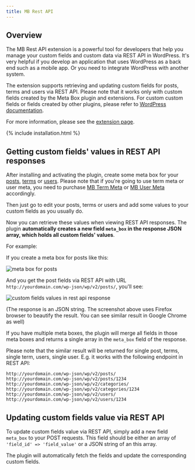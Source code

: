 ```yaml
---
title: MB Rest API
---
```


## Overview

The MB Rest API extension is a powerful tool for developers that help you manage your custom fields and custom data via REST API in WordPress. It's very helpful if you develop an application that uses WordPress as a back end such as a mobile app. Or you need to integrate WordPress with another system.

The extension supports retrieving and updating custom fields for posts, terms and users via REST API. Please note that it works only with custom fields created by the Meta Box plugin and extensions. For custom custom fields or fields created by other plugins, please refer to [WordPress documentation](https://developer.wordpress.org/rest-api/).

For more information, please see the [extension page](https://metabox.io/plugins/mb-rest-api/).

{% include installation.html %}

## Getting custom fields' values in REST API responses

After installing and activating the plugin, create some meta box for your [posts](https://docs.metabox.io/creating-meta-boxes/), [terms](https://docs.metabox.io/extensions/mb-term-meta/) or [users](https://docs.metabox.io/extensions/mb-user-meta/). Please note that if you're going to use term meta or user meta, you need to purchase [MB Term Meta](https://metabox.io/plugins/mb-term-meta/) or [MB User Meta](https://metabox.io/plugins/mb-user-meta/) accordingly.

Then just go to edit your posts, terms or users and add some values to your custom fields as you usually do.

Now you can retrieve these values when viewing REST API responses. The plugin **automatically creates a new field `meta_box` in the response JSON array, which holds all custom fields' values**.

For example:

If you create a meta box for posts like this:

![meta box for posts](https://i.imgur.com/61eFQIf.png)

And you get the post fields via REST API with URL `http://yourdomain.com/wp-json/wp/v2/posts/`, you'll see:

![custom fields values in rest api response](https://i.imgur.com/VL5UfKU.png)

(The response is an JSON string. The screenshot above uses Firefox browser to beautify the result. You can see similar result in Google Chrome as well)

If you have multiple meta boxes, the plugin will merge all fields in those meta boxes and returns a single array in the `meta_box` field of the response.

Please note that the similar result will be returned for single post, terms, single term, users, single user. E.g. it works with the following endpoint in REST API:

```
http://yourdomain.com/wp-json/wp/v2/posts/
http://yourdomain.com/wp-json/wp/v2/posts/1234
http://yourdomain.com/wp-json/wp/v2/categories/
http://yourdomain.com/wp-json/wp/v2/categories/1234
http://yourdomain.com/wp-json/wp/v2/users/
http://yourdomain.com/wp-json/wp/v2/users/1234
```

## Updating custom fields value via REST API

To update custom fields value via REST API, simply add a new field `meta_box` to your POST requests. This field should be either an array of `'field_id' => 'field_value'` or a JSON string of an this array.

The plugin will automatically fetch the fields and update the corresponding custom fields.

